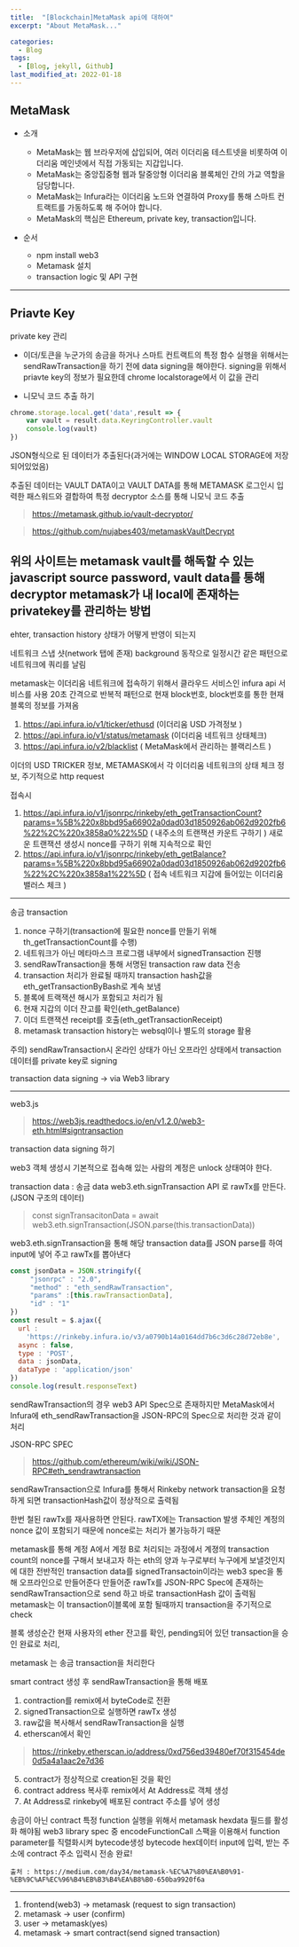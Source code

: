 ```yaml
---
title:  "[Blockchain]MetaMask api에 대하여"
excerpt: "About MetaMask..."

categories:
  - Blog
tags:
  - [Blog, jekyll, Github]
last_modified_at: 2022-01-18
---
```



## MetaMask

- 소개 
    - MetaMask는 웹 브라우저에 삽입되어, 여러 이더리움 테스트넷을 비롯하여 이더리움 메인넷에서 직접 가동되는 지갑입니다.
    - MetaMask는 중앙집중형 웹과 탈중앙형 이더리움 블록체인 간의 가교 역할을 담당합니다.
    - MetaMask는 Infura라는 이더리움 노드와 연결하여 Proxy를 통해 스마트 컨트랙트를 가동하도록 해 주어야 합니다.
    - MetaMask의 핵심은 Ethereum, private key, transaction입니다.

- 순서
    - npm install web3 
    - Metamask 설치
    - transaction logic 및 API 구현
---

## Priavte Key
private key 관리
- 이더/토큰을 누군가의 송금을 하거나 스마트 컨트랙트의 특정 함수 실행을 위해서는 sendRawTransaction을 하기 전에 data signing을 해야한다.
signing을 위해서 priavte key의 정보가 필요한데 chrome localstorage에서 이 값을 관리

- 니모닉 코드 추출 하기
```javascript
chrome.storage.local.get('data',result => {
    var vault = result.data.KeyringController.vault
    console.log(vault)
})
```
JSON형식으로 된 데이터가 추출된다(과거에는 WINDOW LOCAL STORAGE에 저장되어있었음)

추출된 데이터는 VAULT DATA이고 VAULT DATA를 통해 METAMASK 로그인시 입력한 패스워드와 결합하여 특정 decryptor 소스를 통해 니모닉 코드 추출

> https://metamask.github.io/vault-decryptor/

> https://github.com/nujabes403/metamaskVaultDecrypt

위의 사이트는 metamask vault를 해독할 수 있는 javascript source
password, vault data를 통해 decryptor
metamask가 내 local에 존재하는 privatekey를 관리하는 방법
---
ehter, transaction history 상태가 어떻게 반영이 되는지

네트워크 스냅 샷(network 탭에 존재)
background 동작으로 일정시간 같은 패턴으로 네트워크에 쿼리를 날림

metamask는 이더리움 네트워크에 접속하기 위해서 클라우드 서비스인 infura api 서비스를 사용
20초 간격으로 반복적 패턴으로 현재 block번호, block번호를 통한 현재 블록의 정보를 가져옴

1. https://api.infura.io/v1/ticker/ethusd (이더리움 USD 가격정보 )
2. https://api.infura.io/v1/status/metamask (이더리움 네트워크 상태체크)
3. https://api.infura.io/v2/blacklist ( MetaMask에서 관리하는 블랙리스트 )

이더의 USD TRICKER 정보, METAMASK에서 각 이더리움 네트워크의 상태 체크 정보, 주기적으로 http request

접속시
1. https://api.infura.io/v1/jsonrpc/rinkeby/eth_getTransactionCount?params=%5B%220x8bbd95a66902a0dad03d1850926ab062d9202fb6%22%2C%220x3858a0%22%5D ( 내주소의 트랜잭션 카운트 구하기 )
새로운 트랜잭션 생성시 nonce를 구하기 위해 지속적으로 확인
2. https://api.infura.io/v1/jsonrpc/rinkeby/eth_getBalance?params=%5B%220x8bbd95a66902a0dad03d1850926ab062d9202fb6%22%2C%220x3858a1%22%5D ( 접속 네트워크 지갑에 들어있는 이더리움 밸러스 체크 )


---
송금 transaction
1. nonce 구하기(transaction에 필요한 nonce를 만들기 위해 th_getTransactionCount를 수행)
2. 네트워크가 아닌 메타마스크 프로그램 내부에서 signedTransaction 진행
3. sendRawTransaction을 통해 서명된 transaction raw data 전송
4. transaction 처리가 완료될 때까지 transaction hash값을 eth_getTransactionByBash로 계속 보냄
5. 블록에 트랙잭션 해시가 포함되고 처리가 됨
6. 현재 지갑의 이더 잔고를 확인(eth_getBalance)
7. 이더 트랜잭션 receipt를 호출(eth_getTransactionReceipt)
8. metamask transaction history는 websql이나 별도의 storage 활용

주의) sendRawTransaction시 온라인 상태가 아닌 오프라인 상태에서 transaction 데이터를 private key로 signing

transaction data signing -> via Web3 library


---
web3.js
> https://web3js.readthedocs.io/en/v1.2.0/web3-eth.html#signtransaction

transaction data signing 하기

web3 객체 생성시 기본적으로 접속해 있는 사람의 계정은 unlock 상태여야 한다.

transaction data : 송금 data
web3.eth.signTransaction API 로 rawTx를 만든다.(JSON 구조의 데이터)

> const signTransacitonData = await web3.eth.signTransaction(JSON.parse(this.transactionData))

web3.eth.signTransaction을 통해 해당 transaction data를 JSON parse를 하여 input에 넣어 주고 rawTx를 뽑아낸다

```javascript
const jsonData = JSON.stringify({
     "jsonrpc" : "2.0",
     "method" : "eth_sendRawTransaction",
     "params" :[this.rawTransactionData],
     "id" : "1"
})
const result = $.ajax({
  url :
    'https://rinkeby.infura.io/v3/a0790b14a0164dd7b6c3d6c28d72eb8e',
  async : false,
  type : 'POST',
  data : jsonData,
  dataType : 'application/json'
})
console.log(result.responseText)
```
sendRawTransaction의 경우 web3 API Spec으로 존재하지만 MetaMask에서 Infura에 eth_sendRawTransaction을 JSON-RPC의 Spec으로 처리한 것과 같이 처리   

JSON-RPC SPEC
> https://github.com/ethereum/wiki/wiki/JSON-RPC#eth_sendrawtransaction

sendRawTransaction으로 Infura를 통해서 Rinkeby network transaction을 요청하게 되면 transactionHash값이 정상적으로 출력됨

한번 철된 rawTx를 재사용하면 안된다. rawTX에는 Transaction 발생 주체인 계정의 nonce 값이 포함되기 때문에 nonce로는 처리가 불가능하기 때문

metamask를 통해 계정 A에서 계정 B로 처리되는 과정에서 계졍의 transaction count의 nonce를 구해서 보내고자 하는 eth의 양과 누구로부터 누구에게 보낼것인지에 대한 전반적인 transaction data를 signedTransactoin이라는 web3 spec을 통해 오프라인으로 만들어준다
만들어준 rawTx를 JSON-RPC Spec에 존재하는 sendRawTransaction으로 send 하고 바로 transactionHash 값이 출력됨
metamask는 이 transaction이블록에 포함 될때까지 transaction을 주기적으로 check

블록 생성순간 현재 사용자의 ether 잔고를 확인, pending되어 있던 transaction을 승인 완료로 처리, 

metamask 는 송금 transaction을 처리한다

smart contract 생성 후 sendRawTransaction을 통해 배포 

1. contraction를 remix에서 byteCode로 전환
2. signedTransaction으로 실행하면 rawTx 생성
3. raw값을 복사해서 sendRawTransaction을 실행
4. etherscan에서 확인
> https://rinkeby.etherscan.io/address/0xd756ed39480ef70f315454de0d5a4a1aac2e7d36

5. contract가 정상적으로 creation된 것을 확인
6. contract address 복사후 remix에서 At Address로 객체 생성
7. At Address로 rinkeby에 배포된 contract 주소를 넣어 생성

송금이 아닌 contract 특정 function 실행을 위해서 metamask hexdata 필드를 활성화 해야됨
web3 library spec 중 encodeFunctionCall 스팩을 이용해서 function parameter를 직렬화시켜 bytecode생성
bytecode hex데이터 input에 입력, 받는 주소에 contract 주소 입력시 전송 완료!







`출처 : https://medium.com/day34/metamask-%EC%A7%80%EA%B0%91-%EB%9C%AF%EC%96%B4%EB%B3%B4%EA%B8%B0-650ba9920f6a`


---
1. frontend(web3) -> metamask (request to sign transaction)
2. metamask -> user (confirm)
3. user -> metamask(yes)
4. metamask -> smart contract(send signed transaction)


